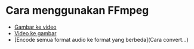 # Cara menggunakan FFmpeg

- [Gambar ke video](ImageToVideo.md)
- [Video ke gambar](VideoToImage.md)
- [Encode semua format audio ke format yang berbeda](Cara convert...)
